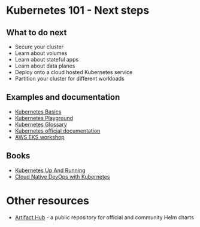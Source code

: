 # Kubernetes 101 - Next steps

## What to do next

- Secure your cluster
- Learn about volumes
- Learn about stateful apps
- Learn about data planes
- Deploy onto a cloud hosted Kubernetes service
- Partition your cluster for different workloads

## Examples and documentation

- [Kubernetes Basics](https://kubernetes.io/docs/tutorials/kubernetes-basics/) 
- [Kubernetes Playground](https://www.katacoda.com/courses/kubernetes/playground) 
- [Kubernetes Glossary](https://kubernetes.io/docs/reference/glossary/?all=true)
- [Kubernetes official documentation](https://kubernetes.io/docs/home/)
- [AWS EKS workshop](https://eksworkshop.com/)

## Books

- [Kubernetes Up And Running](https://www.amazon.co.uk/Kubernetes-Running-Dive-Future-Infrastructure/dp/1491935677)
- [Cloud Native DevOps with Kubernetes](https://www.amazon.co.uk/Cloud-Native-DevOps-Kubernetes-Applications-ebook-dp-B07PJ4HM92/dp/B07PJ4HM92)

# Other resources

- [Artifact Hub](https://artifacthub.io/) - a public repository for official and community Helm charts
